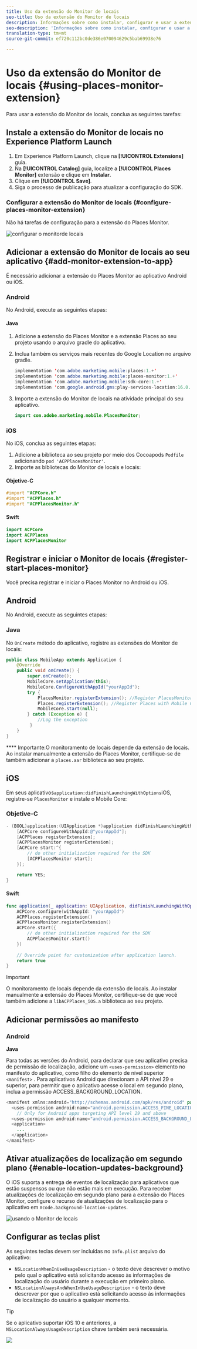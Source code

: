 ```yaml
---
title: Uso da extensão do Monitor de locais
seo-title: Uso da extensão do Monitor de locais
description: Informações sobre como instalar, configurar e usar a extensão do Places Monitor.
seo-description: 'Informações sobre como instalar, configurar e usar a extensão do Places Monitor. '
translation-type: tm+mt
source-git-commit: ef720c112bc0de386e070094629c5bab69938e76

---
```



# Uso da extensão do Monitor de locais {#using-places-monitor-extension}

Para usar a extensão do Monitor de locais, conclua as seguintes tarefas:

## Instale a extensão do Monitor de locais no Experience Platform Launch

1. Em Experience Platform Launch, clique na **[!UICONTROL Extensions]** guia.
2. Na **[!UICONTROL Catalog]** guia, localize a **[!UICONTROL Places Monitor]** extensão e clique em **Instalar**.
3. Clique em **[!UICONTROL Save]**.
4. Siga o processo de publicação para atualizar a configuração do SDK.

### Configurar a extensão do Monitor de locais {#configure-places-monitor-extension}

Não há tarefas de configuração para a extensão do Places Monitor.

![configurar o monitor](/help/assets/configure_places_monitor.png)de locais ‌

## Adicionar a extensão do Monitor de locais ao seu aplicativo {#add-monitor-extension-to-app}

É necessário adicionar a extensão do Places Monitor ao aplicativo Android ou iOS.

### Android

No Android, execute as seguintes etapas:

#### Java

1. Adicione a extensão do Places Monitor e a extensão Places ao seu projeto usando o arquivo gradle do aplicativo.

2. Inclua também os serviços mais recentes do Google Location no arquivo gradle.

   ```java
   implementation 'com.adobe.marketing.mobile:places:1.+'
   implementation 'com.adobe.marketing.mobile:places-monitor:1.+'
   implementation 'com.adobe.marketing.mobile:sdk-core:1.+'
   implementation 'com.google.android.gms:play-services-location:16.0.0'
   ```

3. Importe a extensão do Monitor de locais na atividade principal do seu aplicativo.

   ```java
   import com.adobe.marketing.mobile.PlacesMonitor;
   ```

### iOS

No iOS, conclua as seguintes etapas:

1. Adicione a biblioteca ao seu projeto por meio dos Cocoapods `Podfile` adicionando `pod 'ACPPlacesMonitor'`.
2. Importe as bibliotecas do Monitor de locais e locais:

#### Objetive-C

```objectivec
#import "ACPCore.h"
#import "ACPPlaces.h"
#import "ACPPlacesMonitor.h"
```

#### Swift

```swift
import ACPCore
import ACPPlaces
import ACPPlacesMonitor
```


## Registrar e iniciar o Monitor de locais {#register-start-places-monitor}

Você precisa registrar e iniciar o Places Monitor no Android ou iOS.

## Android

No Android, execute as seguintes etapas:

### Java

No `OnCreate` método do aplicativo, registre as extensões do Monitor de locais:

```java
public class MobileApp extends Application {
    @Override
    public void onCreate() {
        super.onCreate();
        MobileCore.setApplication(this);
        MobileCore.ConfigureWithAppId("yourAppId");
        try {
            PlacesMonitor.registerExtension(); //Register PlacesMonitor with Mobile Core
            Places.registerExtension(); //Register Places with Mobile Core
            MobileCore.start(null);
        } catch (Exception e) {
            //Log the exception
         }
    }
}
```

**** Importante:O monitoramento de locais depende da extensão de locais. Ao instalar manualmente a extensão do Places Monitor, certifique-se de também adicionar a `places.aar` biblioteca ao seu projeto.

## iOS

Em seus aplicativos`application:didFinishLaunchingWithOptions`iOS, registre-se `PlacesMonitor` e instale o Mobile Core:

### Objetive-C

```objectivec
- (BOOL)application:(UIApplication *)application didFinishLaunchingWithOptions:(NSDictionary*)launchOptions {
    [ACPCore configureWithAppId:@"yourAppId"];
    [ACPPlaces registerExtension];
    [ACPPlacesMonitor registerExtension];
    [ACPCore start:^{            
        // do other initialization required for the SDK
        [ACPPlacesMonitor start];
    }];

    return YES; 
}
```

#### Swift

```swift
func application(_ application: UIApplication, didFinishLaunchingWithOptions launchOptions: [UIApplication.LaunchOptionsKey: Any]?) -> Bool {
    ACPCore.configure(withAppId: "yourAppId")
    ACPPlaces.registerExtension()       
    ACPPlacesMonitor.registerExtension()
    ACPCore.start({
        // do other initialization required for the SDK
        ACPPlacesMonitor.start()
    })
    
    // Override point for customization after application launch.        
    return true
}
```

>[!IMPORTANT]
>
>O monitoramento de locais depende da extensão de locais. Ao instalar manualmente a extensão do Places Monitor, certifique-se de que você também adicione a `libACPPlaces_iOS.a` biblioteca ao seu projeto.


## Adicionar permissões ao manifesto

### Android

**Java**

Para todas as versões do Android, para declarar que seu aplicativo precisa de permissão de localização, adicione um `<uses-permission>` elemento no manifesto do aplicativo, como filho do elemento de nível superior `<manifest>` . Para aplicativos Android que direcionam a API nível 29 e superior, para permitir que o aplicativo acesse o local em segundo plano, inclua a permissão ACCESS_BACKGROUND_LOCATION.

```java
<manifest xmlns:android="http://schemas.android.com/apk/res/android" package="com.adobe.placesapp">
  <uses-permission android:name="android.permission.ACCESS_FINE_LOCATION" />
    // Only for Android apps targeting API level 29 and above
  <uses-permission android:name="android.permission.ACCESS_BACKGROUND_LOCATION" /> 
  <application>        
    ...    
  </application>
</manifest>
```


## Ativar atualizações de localização em segundo plano {#enable-location-updates-background}

O iOS suporta a entrega de eventos de localização para aplicativos que estão suspensos ou que não estão mais em execução. Para receber atualizações de localização em segundo plano para a extensão do Places Monitor, configure o recurso de atualizações de localização para o aplicativo em `Xcode.background-location-updates`.

![usando o Monitor de locais](/help/assets/using-the-places-monitor_1.png)

## Configurar as teclas plist

As seguintes teclas devem ser incluídas no `Info.plist` arquivo do aplicativo:

* `NSLocationWhenInUseUsageDescription` - o texto deve descrever o motivo pelo qual o aplicativo está solicitando acesso às informações de localização do usuário durante a execução em primeiro plano.
* `NSLocationAlwaysAndWhenInUseUsageDescription` - o texto deve descrever por que o aplicativo está solicitando acesso às informações de localização do usuário a qualquer momento.

>[!TIP]
>
>Se o aplicativo suportar iOS 10 e anteriores, a `NSLocationAlwaysUsageDescription` chave também será necessária.

![](/help/assets/using-the-places-monitor_2.png)

